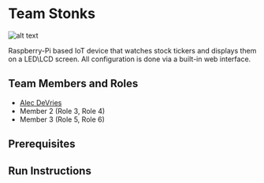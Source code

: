 # Team Stonks
![alt text](https://user-images.githubusercontent.com/77690673/190922323-f7940673-42eb-428b-afa0-7249c294a3c6.png)

Raspberry-Pi based IoT device that watches stock tickers and displays them on a LED\LCD screen. All configuration is done via a built-in web interface.

## Team Members and Roles

* [Alec DeVries](https://github.com/adv68/CIS350-HW2-DeVries)
* Member 2 (Role 3, Role 4)
* Member 3 (Role 5, Role 6)

## Prerequisites

## Run Instructions
